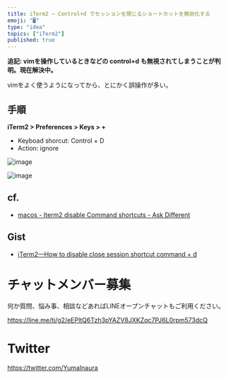 ```yaml
---
title: iTerm2 — Control+d でセッションを閉じるショートカットを無効化する
emoji: "🖥"
type: "idea"
topics: ["iTerm2"]
published: true
---
```


**追記: vimを操作しているときなどの control+d も無視されてしまうことが判明。現在解決中。**

vimをよく使うようになってから、とにかく誤操作が多い。

## 手順

**iTerm2 > Preferences > Keys > +**

- Keyboad shorcut: Control + D
- Action: ignore

![image](https://user-images.githubusercontent.com/13635059/43388237-94049dfa-9423-11e8-938c-41fab892ece0.png)

![image](https://user-images.githubusercontent.com/13635059/43427971-e32c742a-9496-11e8-83e1-854a304dfe94.png)



## cf.

- [macos - Iterm2 disable Command shortcuts - Ask Different](https://apple.stackexchange.com/questions/85489/iterm2-disable-command-shortcuts)

## Gist

- [iTerm2—How to disable close session shortcut command + d](https://gist.github.com/YumaInaura/8efcbd4bc80311c719d4b7d8a646cd31#file-readme-md)








<!-- Update From Qiita API -->

# チャットメンバー募集


何か質問、悩み事、相談などあればLINEオープンチャットもご利用ください。

https://line.me/ti/g2/eEPltQ6Tzh3pYAZV8JXKZqc7PJ6L0rpm573dcQ





# Twitter


https://twitter.com/YumaInaura


<!-- Update From Qiita API -->


